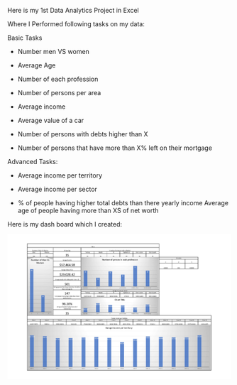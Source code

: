 Here is my 1st Data Analytics Project in Excel 

Where I Performed following tasks on my data:

Basic Tasks 

  - Number men VS women

  - Average Age

  - Number of each profession

  - Number of persons per area

  - Average income

  - Average value of a car

  - Number of persons with debts higher than X

  - Number of persons that have more than X% left on their mortgage

Advanced Tasks:

  - Average income per territory

  - Average income per sector

  - % of people having higher total debts than there yearly income Average age of people having more than XS of net worth


Here is my dash board which I created:

<img src="Analysis project 1-1.jpg"/><br><br>
